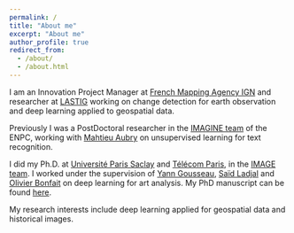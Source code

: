 ```yaml
---
permalink: /
title: "About me"
excerpt: "About me"
author_profile: true
redirect_from:
  - /about/
  - /about.html
---
```


I am an Innovation Project Manager at [French Mapping Agency IGN](https://www.ign.fr/) and researcher at [LASTIG](https://www.umr-lastig.fr/) working on change detection for earth observation and deep learning applied to geospatial data. 

Previously I was a PostDoctoral researcher in the [IMAGINE team](https://imagine-lab.enpc.fr/) of the ENPC, working with [Mahtieu Aubry](https://imagine.enpc.fr/~aubrym/) on unsupervised learning for text recognition.

I did my Ph.D. at [Université Paris Saclay](https://www.universite-paris-saclay.fr/) and [Télécom Paris](https://www.telecom-paris.fr/), in the [IMAGE team](https://www.telecom-paris.fr/fr/recherche/laboratoires/laboratoire-traitement-et-communication-de-linformation-ltci/les-equipes-de-recherche/image-modelisation-analyse-geometrie-synthese-images/personnes). I worked under the supervision of [Yann Gousseau](https://gousseau.wp.imt.fr/), [Saïd Ladjal](https://perso.telecom-paristech.fr/ladjal/) and [Olivier Bonfait](http://tristan.u-bourgogne.fr/CGC/chercheurs/Bonfait/Olivier_Bonfait.html) on deep learning for art analysis. 
My PhD manuscript can be found [here](https://theses.hal.science/tel-03227373).


My research interests include deep learning applied for geospatial data and historical images.
